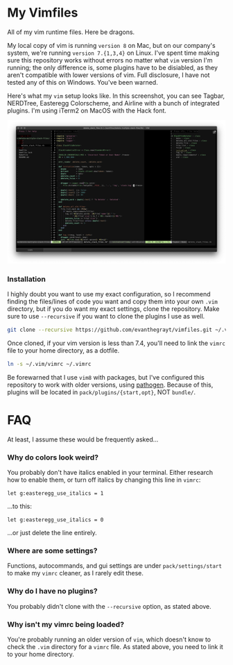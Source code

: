 # My Vimfiles
All of my vim runtime files. Here be dragons.

My local copy of vim is running `version 8` on Mac, but on our company's system,
we're running `version 7.{1,3,4}` on Linux. I've spent time making sure this
repository works without errors no matter what `vim` version I'm running; the
only difference is, some plugins have to be disiabled, as they aren't compatible
with lower versions of vim. Full disclosure, I have not tested any of this on
Windows. You've been warned.

Here's what my `vim` setup looks like. In this screenshot, you can see Tagbar,
NERDTree, Easteregg Colorscheme, and Airline with a bunch of integrated plugins.
I'm using iTerm2 on MacOS with the Hack font.

![](resource/vim_screenshot.jpg)

### Installation
I highly doubt you want to use my exact configuration, so I recommend finding
the files/lines of code you want and copy them into your own `.vim` directory,
but if you do want my exact settings, clone the repository. Make sure to use
`--recursive` if you want to clone the plugins I use as well.

```bash
git clone --recursive https://github.com/evanthegrayt/vimfiles.git ~/.vim
```

Once cloned, if your vim version is less than 7.4, you'll need to link the
`vimrc` file to your home directory, as a dotfile.

```bash
ln -s ~/.vim/vimrc ~/.vimrc
```

Be forewarned that I use `vim8` with packages, but I've configured this
repository to work with older versions, using
[pathogen](https://github.com/tpope/vim-pathogen). Because of this, plugins will
be located in `pack/plugins/{start,opt}`, NOT `bundle/`.

# FAQ
At least, I assume these would be frequently asked...
### Why do colors look weird?
You probably don't have italics enabled in your terminal. Either research how to
enable them, or turn off italics by changing this line in `vimrc`:

```vim
let g:easteregg_use_italics = 1
```

...to this:

```vim
let g:easteregg_use_italics = 0
```

...or just delete the line entirely.

### Where are some settings?
Functions, autocommands, and gui settings are under `pack/settings/start` to
make my `vimrc` cleaner, as I rarely edit these.

### Why do I have no plugins?
You probably didn't clone with the `--recursive` option, as stated above.

### Why isn't my vimrc being loaded?
You're probably running an older version of `vim`, which doesn't know to check
the `.vim` directory for a `vimrc` file. As stated above, you need to link it to
your home directory.

